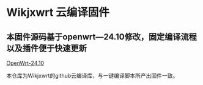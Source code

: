 # Wikjxwrt 云编译固件

## 本固件源码基于openwrt—24.10修改，固定编译流程以及插件便于快速更新
   [OpenWrt-24.10](https://github.com/openwrt/openwrt/tree/openwrt-24.10)
   
   本仓库为Wikjxwrt的github云编译库，与一键编译脚本所产出固件一致。
